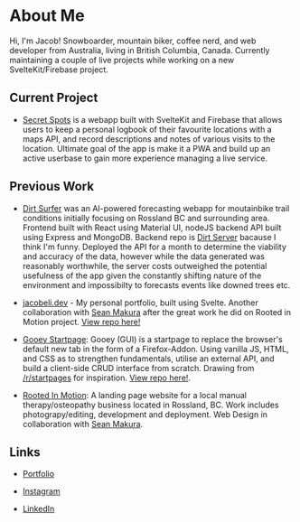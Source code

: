 # About Me

Hi, I'm Jacob! Snowboarder, mountain biker, coffee nerd, and web developer from Australia, living in British Columbia, Canada. Currently maintaining a couple of live projects while working on a new SvelteKit/Firebase project.

## Current Project

-   [Secret Spots](https://github.com/PullRequestTimeout/secret-spots) is a webapp built with SvelteKit and Firebase that allows users to keep a personal logbook of their favourite locations with a maps API, and record descriptions and notes of various visits to the location. Ultimate goal of the app is make it a PWA and build up an active userbase to gain more experience managing a live service.

## Previous Work

-   [Dirt Surfer](https://github.com/PullRequestTimeout/dirt-surfer) was an AI-powered forecasting webapp for moutainbike trail conditions initially focusing on Rossland BC and surrounding area. Frontend built with React using Material UI, nodeJS backend API built using Express and MongoDB. Backend repo is [Dirt Server](https://github.com/PullRequestTimeout/dirt-server) bacause I think I'm funny. Deployed the API for a month to determine the viability and accuracy of the data, however while the data generated was reasonably worthwhile, the server costs outweighed the potential usefulness of the app given the constantly shifting nature of the environment and impossibilty to forecasts events like downed trees etc.

-   [jacobeli.dev](https://jacobeli.dev/) - My personal portfolio, built using Svelte. Another collaboration with [Sean Makura](https://seanmakura.webflow.io/) after the great work he did on Rooted in Motion project. [View repo here!](https://github.com/PullRequestTimeout/jacobeli.dev)

-   [Gooey Startpage](https://addons.mozilla.org/en-CA/firefox/addon/gooey-startpage/): Gooey (GUI) is a startpage to replace the browser's default new tab in the form of a Firefox-Addon. Using vanilla JS, HTML, and CSS as to strengthen fundamentals, utilise an external API, and build a client-side CRUD interface from scratch. Drawing from [/r/startpages](https://www.reddit.com/r/startpages/) for inspiration. [View repo here!](https://github.com/PullRequestTimeout/gooey-startpage).

-   [Rooted In Motion](https://rootedinmotion.ca/): A landing page website for a local manual therapy/osteopathy business located in Rossland, BC. Work includes photograpy/editing, development and deployment. Web Design in collaboration with [Sean Makura](https://seanmakura.webflow.io/).

## Links

-   [Portfolio](https://jacobeli.dev/)

-   [Instagram](https://www.instagram.com/caffeinatejake)

-   [LinkedIn](https://www.linkedin.com/in/jacob-druery/)
